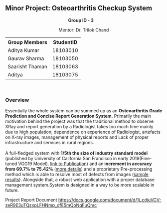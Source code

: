## Minor Project: Osteoarthritis Checkup System 

<div style="margin: 0 auto; width: 100px;" ><b> Group ID - 3</b></div>

<p style="text-align: center;">Mentor: Dr. Trilok Chand<p>

<table style="margin-left: auto;margin-right: auto;">
  <tr><th>Group Members</th><th>StudentID</th></tr>
  <tr><td>Aditya Kumar</td><td>18103010</td></tr>
  <tr><td>Gaurav Sharma</td><td>18103050</td></tr>
  <tr><td>Saarisht Thaman</td><td>18103063</td></tr>
  <tr><td>Aditya</td><td>18103075</td></tr>
</table>
<br>

### Overview
Essentially the whole system can be summed up as an <b>Osteoarthritis Grade Prediction and Concise Report Generation System</b>. Primarily the main motivation behind the project was that the traditional method to observe XRay and report generation by a Radiologist takes too much time mainly due to high population, dependence on experience of Radiologist, artefacts on X-ray images, management of physical reports and Lack of proper infrastructure and services in rural regions.
<br><br>
A full-fledged system with <b>1/5th the size of industry standard model</b> (published by University of California San Francisco in early 2019(Fine-tuned VGG19 Model). [link to Publication](https://www.sciencedirect.com/science/article/abs/pii/S0895611118304956?via%3Dihub)) and an<b> increment in accuracy from 69.7% to 75.42% </b>([more details](https://github.com/Gauravsharma-20/Minor-Project/blob/master/SystemDetails/ModelDetails.png)) and a proprietary Pre-processing method which is able to resolve most of defects from images ([sample results](https://github.com/Gauravsharma-20/Minor-Project/blob/master/SystemDetails/SamplePreprocessedResults.jpg)). Alongside that, a robust web application with a proper database management system.System is designed in a way to be more scalable in future.


Project Report Document
https://docs.google.com/document/d/1j_cdjuVCV-zeR9E3uTQzxpLFHNmp_dfE5mQoNqFuQmc
